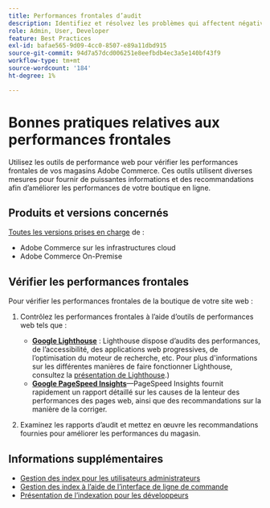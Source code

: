 ```yaml
---
title: Performances frontales d’audit
description: Identifiez et résolvez les problèmes qui affectent négativement les performances du site en utilisant des outils de performances web pour auditer les opérations du storefront d’Adobe Commerce.
role: Admin, User, Developer
feature: Best Practices
exl-id: bafae565-9d09-4cc0-8507-e89a11dbd915
source-git-commit: 94d7a57dcd006251e8eefbdb4ec3a5e140bf43f9
workflow-type: tm+mt
source-wordcount: '184'
ht-degree: 1%

---
```


# Bonnes pratiques relatives aux performances frontales

Utilisez les outils de performance web pour vérifier les performances frontales de vos magasins Adobe Commerce.
Ces outils utilisent diverses mesures pour fournir de puissantes informations et des recommandations afin d’améliorer les performances de votre boutique en ligne.

## Produits et versions concernés

[Toutes les versions prises en charge](../../../release/versions.md) de :

- Adobe Commerce sur les infrastructures cloud
- Adobe Commerce On-Premise

## Vérifier les performances frontales

Pour vérifier les performances frontales de la boutique de votre site web :

1. Contrôlez les performances frontales à l’aide d’outils de performances web tels que :

   - **[Google Lighthouse](https://web.dev/measure/)** : Lighthouse dispose d’audits des performances, de l’accessibilité, des applications web progressives, de l’optimisation du moteur de recherche, etc. Pour plus d&#39;informations sur les différentes manières de faire fonctionner Lighthouse, consultez la [présentation de Lighthouse](https://developer.chrome.com/docs/lighthouse/overview).)
   - **[Google PageSpeed Insights](https://pagespeed.web.dev/)**—PageSpeed Insights fournit rapidement un rapport détaillé sur les causes de la lenteur des performances des pages web, ainsi que des recommandations sur la manière de la corriger.

1. Examinez les rapports d’audit et mettez en œuvre les recommandations fournies pour améliorer les performances du magasin.

## Informations supplémentaires

- [Gestion des index pour les utilisateurs administrateurs](../../../configuration/cli/manage-indexers.md#configure-indexers)
- [Gestion des index à l’aide de l’interface de ligne de commande](https://experienceleague.adobe.com/docs/commerce-operations/configuration-guide/cli/manage-indexers.html?lang=fr)
- [Présentation de l’indexation pour les développeurs](https://developer.adobe.com/commerce/php/development/components/indexing/)

